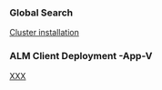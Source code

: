 ### Global Search

[Cluster installation](https://www.youtube.com/watch?v=CyRUYm1iNv0&feature=youtu.be)

### ALM Client Deployment -App-V

[XXX](https://www.youtube.com/watch?v=CyRUYm1iNv0&feature=youtu.be)
